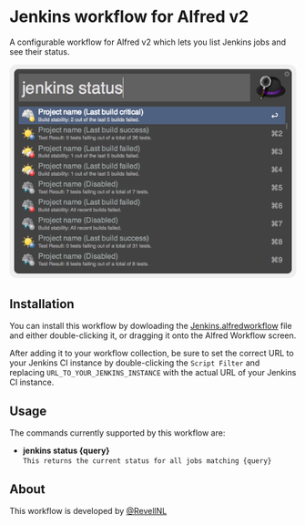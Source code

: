 # Jenkins workflow for Alfred v2
A configurable workflow for Alfred v2 which lets you list Jenkins jobs and see their status.

![image](./alfred-jenkins-workflow-screenshot.png)

## Installation

You can install this workflow by dowloading the [Jenkins.alfredworkflow](https://github.com/jeroenseegers/alfred-jenkins-workflow/raw/master/Jenkins.alfredworkflow) file and either double-clicking it, or dragging it onto the Alfred Workflow screen.

After adding it to your workflow collection, be sure to set the correct URL to your Jenkins CI instance by double-clicking the `Script Filter` and replacing `URL_TO_YOUR_JENKINS_INSTANCE` with the actual URL of your Jenkins CI instance.

## Usage

The commands currently supported by this workflow are:

* **jenkins status {query}**  
`This returns the current status for all jobs matching {query}`

## About

This workflow is developed by [@RevellNL](https://twitter.com/RevellNL)

